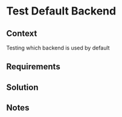 # Test Default Backend

## Context

Testing which backend is used by default

## Requirements

## Solution

## Notes
